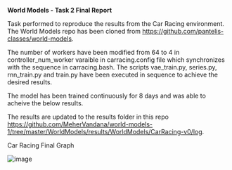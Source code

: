**World Models - Task 2 Final Report**

Task performed to reproduce the results from the Car Racing environment. The World Models repo has been cloned from https://github.com/pantelis-classes/world-models. 

The number of workers have been modified from 64 to 4 in controller_num_worker varaible in carracing.config file which synchronizes with the sequence in carracing.bash.
The scripts vae_train.py, series.py, rnn_train.py and train.py have been executed in sequence to achieve the desired results.

The model has been trained continuously for 8 days and was able to acheive the below results.

The results are updated to the results folder in this repo https://github.com/MeherVandana/world-models-1/tree/master/WorldModels/results/WorldModels/CarRacing-v0/log.

Car Racing Final Graph

![image](https://user-images.githubusercontent.com/67869431/117555859-cf6edc80-b030-11eb-9f2a-c2b8b6ea1435.png)

